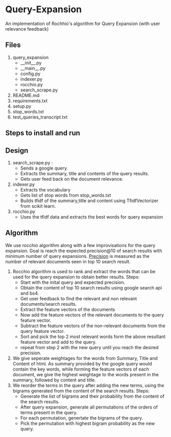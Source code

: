 # Query-Expansion
An implementation of Rochhio's algorithm for Query Expansion (with user relevance feedback)
## Files
<ol>
<li>query_expansion
  <ul>
    <li>__init__.py</li>
    <li>__main__.py</li>
    <li>config.py</li>
    <li>indexer.py</li>
    <li>rocchio.py</li>
    <li>search_scrape.py</li>
  </ul>
</li>
<li>README.md</li>
<li>requirements.txt</li>
<li>setup.py</li>
<li>stop_words.txt</li>
<li>test_queries_transcript.txt</li>
</ol>

## Steps to install and run

## Design

<ol>
<li>search_scrape.py :
   <ul>
    <li>Sends a google query.</li> 
    <li>Extracts the summary, title and contents of the query results.</li>
    <li>Gets user feed back on the document relevance.</li>
   </ul>
</li>
<li>indexer.py
  <ul>
    <li>Extracts the vocabulary</li>
    <li>Gets list of stop words from stop_words.txt</li>
    <li>Builds tfidf of the summary,title and content using TfidfVectorizer from scikit learn.</li>
  </ul>
</li>
<li>rocchio.py
  <ul>
    <li>Uses the tfidf data and extracts the best words for query expansion</li>
  </ul>
</li>
</ol>

## Algorithm
<p>We use rocchio algorithm along with a few improvisations for the query expansion. Goal is reach the expected precision@10 of search results with minimum number of query expansions. <a href="https://en.wikipedia.org/wiki/Evaluation_measures_(information_retrieval)#Precision_at_K">Precision</a> is measured as the number of relevant documents seen in top 10 search result.</p>
<ol>
  <li>Rocchio algorithm is used to rank and extract the words that can be used for the query expansion to obtain better results. Steps:
  <ul>
    <li>Start with the inital query and expected precision.</li>
    <li>Obtain the content of top 10 search results using google search api and bs4.</li>
    <li>Get user feedback to find the relevant and non relevant documents/search results.</li>
    <li>Extract the feature vectors of the documents</li>
    <li>Now add the feature vectors of the relevant documents to the query feature vector.</li>
    <li>Subtract the feature vectors of the non-relevant documents from the query feature vector.</li>
    <li>Sort and pick the top 2 most relevant words form the above resultant feature vector and add to the query.</li>
    <li>repeat from step 2 with the new query until you reach the desired precision.</li>
  </ul>
  </li>
  <li>We give seperate weightages for the words from Summary, Title and Content of html. As summary provided by the google query would contain the key words, while forming the feature vectors of each document, we give the highest weightage to the words present in the summary, followed by content and title.
  </li>
  <li>We reorder the terms in the query after adding the new terms, using the bigrams generated from the content of the search results. Steps:
    <ul>
      <li>Generate the list of bigrams and their probability from the content of the search results.</li>
      <li>After query expansion, generate all permutations of the orders of terms present in the query.</li>
      <li>For each permutation, genertate the bigrams of the query.</li>
      <li>Pick the permutation with highest bigram probability as the new query.</li>
    </ul>
  </li>
</ol>

